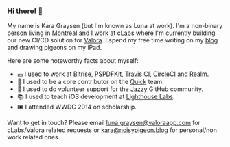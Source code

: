 ### Hi there! 👋 

My name is Kara Graysen (but I'm known as Luna at work). I'm a non-binary person living in Montreal and I work at [cLabs](https://clabs.co) where I'm currently building our new CI/CD solution for [Valora](https://valoraapp.com). I spend my free time writing on my [blog](https://noisypigeon.blog) and drawing pigeons on my iPad.

Here are some noteworthy facts about myself:

- :euro: I used to work at [Bitrise](https://bitrise.io), [PSPDFKit](https://pspdfkit.com), [Travis CI](https://travis-ci.com), [CircleCI](https://circleci.com) and [Realm](https://realm.io).
- :dancer: I used to be a core contributor on the [Quick](https://github.com/quick/quick) team.
- :trumpet: I used to do volunteer support for the [Jazzy](https://github.com/realm/jazzy) GitHub community.
- :books: I used to teach iOS development at [Lighthouse Labs](https://lighthouselabs.ca).
- :tickets: I attended WWDC 2014 on scholarship.

Want to get in touch? Please email [luna.graysen@valoraapp.com](mailto:luna.graysen@valoraapp.com) for cLabs/Valora related requests or [kara@noisypigeon.blog](mailto:kara@noisypigeon.blog) for personal/non work related ones.
